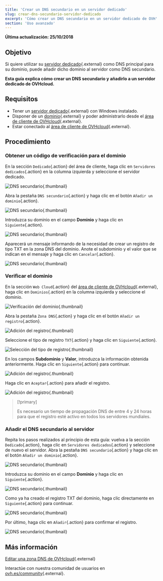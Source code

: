 ```yaml
---
title: 'Crear un DNS secundario en un servidor dedicado'
slug: crear-dns-secundario-servidor-dedicado
excerpt: 'Cómo crear un DNS secundario en un servidor dedicado de OVH'
section: 'Uso avanzado'
---
```


**Última actualización: 25/10/2018**

## Objetivo

Si quiere utilizar su [servidor dedicado](https://www.ovh.com/world/es/servidores_dedicados/){.external} como DNS principal para su dominio, puede añadir dicho dominio al servidor como DNS secundario.

**Esta guía explica cómo crear un DNS secundario y añadirlo a un servidor dedicado de OVHcloud.**


## Requisitos

* Tener un [servidor dedicado](https://www.ovh.com/world/es/servidores_dedicados/){.external} con Windows instalado.
* Disponer de un [dominio](https://www.ovh.com/world/es/dominios/){.external} y poder administrarlo desde el [área de cliente de OVHcloud](https://ca.ovh.com/auth/?action=gotomanager){.external}.
* Estar conectado al [área de cliente de OVHcloud](https://ca.ovh.com/auth/?action=gotomanager){.external}.


## Procedimiento

### Obtener un código de verificación para el dominio

En la sección `Dedicado`{.action} del área de cliente, haga clic en `Servidores dedicados`{.action} en la columna izquierda y seleccione el servidor dedicado.

![DNS secundario](images/dns2-01_2020.png){.thumbnail}

Abra la pestaña `DNS secundario`{.action} y haga clic en el botón `Añadir un dominio`{.action}.

![DNS secundario](images/dns2-02_2020.png){.thumbnail}

Introduzca su dominio en el campo **Dominio** y haga clic en `Siguiente`{.action}.

![DNS secundario](images/dns2-03_2020.png){.thumbnail}

Aparecerá un mensaje informando de la necesidad de crear un registro de tipo TXT en la zona DNS del dominio. Anote el subdominio y el valor que se indican en el mensaje y haga clic en `Cancelar`{.action}.

![DNS secundario](images/dns2-04a_2020.png){.thumbnail}


### Verificar el dominio

En la sección `Web Cloud`{.action} del [área de cliente de OVHcloud](https://ca.ovh.com/auth/?action=gotomanager){.external}, haga clic en `Dominios`{.action} en la columna izquierda y seleccione el dominio.

![Verificación del dominio](images/domain-verification-01.png){.thumbnail}

Abra la pestaña `Zona DNS`{.action} y haga clic en el botón `Añadir un registro`{.action}.

![Adición del registro](images/domain-verification-02.png){.thumbnail}

Seleccione el tipo de registro `TXT`{.action} y haga clic en `Siguiente`{.action}.

![Selección del tipo de registro](images/domain-verification-03.png){.thumbnail}

En los campos **Subdominio** y **Valor**, introduzca la información obtenida anteriormente. Haga clic en `Siguiente`{.action} para continuar.

![Adición del registro](images/domain-verification-04.png){.thumbnail}

Haga clic en `Aceptar`{.action} para añadir el registro.

![Adición del registro](images/domain-verification-05.png){.thumbnail}

> [!primary]
>
> Es necesario un tiempo de propagación DNS de entre 4 y 24 horas para que el registro esté activo en todos los servidores mundiales.
>

### Añadir el DNS secundario al servidor

Repita los pasos realizados al principio de esta guía: vuelva a la sección `Dedicado`{.action}, haga clic en `Servidores dedicados`{.action} y seleccione de nuevo el servidor. Abra la pestaña `DNS secundario`{.action} y haga clic en el botón `Añadir un dominio`{.action}.

![DNS secundario](images/dns2-02_2020.png){.thumbnail}

Introduzca  su dominio en el campo **Dominio** y haga clic en `Siguiente`{.action}.

![DNS secundario](images/dns2-03_2020.png){.thumbnail}

Como ya ha creado el registro TXT del dominio, haga clic directamente en `Siguiente`{.action} para continuar.

![DNS secundario](images/dns2-04b_2020.png){.thumbnail}

Por último, haga clic en `Añadir`{.action} para confirmar el registro.

![DNS secundario](images/dns2-05_2020.png){.thumbnail}


## Más información

[Editar una zona DNS de OVHcloud](../domains/web_hosting_como_editar_mi_zona_dns/){.external}

Interactúe con nuestra comunidad de usuarios en [ovh.es/community](https://www.ovh.com/community/){.external}.
